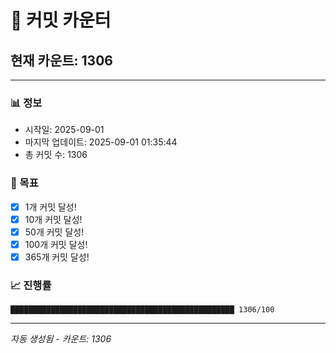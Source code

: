 # 🔢 커밋 카운터

## 현재 카운트: 1306

---

### 📊 정보
- 시작일: 2025-09-01
- 마지막 업데이트: 2025-09-01 01:35:44
- 총 커밋 수: 1306

### 🎯 목표
- [x] 1개 커밋 달성!
- [x] 10개 커밋 달성!
- [x] 50개 커밋 달성!
- [x] 100개 커밋 달성!
- [x] 365개 커밋 달성!

### 📈 진행률
```
██████████████████████████████████████████████████ 1306/100
```

---
*자동 생성됨 - 카운트: 1306*

